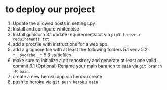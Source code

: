 # to deploy our project

1. Update the allowed hosts in settings.py
2. Install and configure whitenoise
3. Install gunicorn
3.1 update requirements.txt via `pip3 freeze > requirements.txt`
4. add a procfile with instructions for a web app. 
5. add a gitignore file with at least the following folders
5.1 venv
5.2 `*__pycache__*`
5.3 staticfiles
6. make sure to initialize a git repository and generate at least one valid commit
6.1 (Optional) Rename your main baranch to `main` via `git branch -M main`.
7. create a new heroku app via heroku create
8. push to heroku via `git push heroku main`